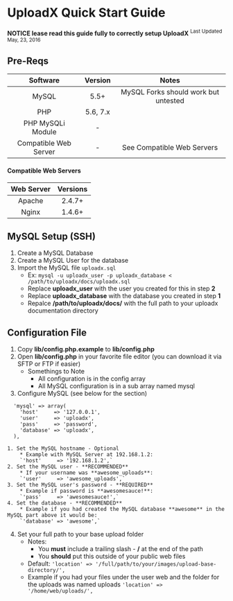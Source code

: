 # UploadX Quick Start Guide
**NOTICE lease read this guide fully to correctly setup UploadX**
<sup>Last Updated May, 23, 2016</sup>


## Pre-Reqs
|       Software        | Version  |                Notes                 |
|:---------------------:|:--------:|:------------------------------------:|
|         MySQL         |   5.5+   | MySQL Forks should work but untested |
|          PHP          | 5.6, 7.x |                                      |
|   PHP MySQLi Module   |    -     |                                      |
| Compatible Web Server |    -     |      See Compatible Web Servers      |

#### Compatible Web Servers
| Web Server | Versions |
|:----------:|:--------:|
|   Apache   |  2.4.7+  |
|   Nginx    |  1.4.6+  |

## MySQL Setup (SSH)
1. Create a MySQL Database
2. Create a MySQL User for the database
4. Import the MySQL file `uploadx.sql`
    * Ex: ```mysql -u uploadx_user -p uploadx_database < /path/to/uploadx/docs/uploadx.sql```
    * Replace **uploadx_user** with the user you created for this in step **2**
    * Replace **uploadx_database** with the database you created in step **1**
    * Repalce **/path/to/uploadx/docs/** with the full path to your uploadx documentation directory
## Configuration File
1. Copy **lib/config.php.example** to **lib/config.php**
2. Open **lib/config.php**  in your favorite file editor (you can download it via SFTP or FTP if easier)
	* Somethings to Note
		* All configuration is in the config array
		* All MySQL configuration is in a sub array named mysql
3. Configure MySQL (see below for the section)
```
  'mysql' => array(
    'host'     => '127.0.0.1',
    'user'     => 'uploadx',
    'pass'     => 'password',
    'database' => 'uploadx',
  ),
```
	1. Set the MySQL hostname - Optional
		* Example with MySQL Server at 192.168.1.2:
		`'host'     => '192.168.1.2',` 
	2. Set the MySQL user - **RECOMMENDED**
        * If your username was **awesome_uploads**:
        `'user'     => 'awesome_uploads',`
	3. Set the MySQL user's password - **REQUIRED** 
	    * Example if password is **awesomesauce!**:
	    `'pass'     => 'awesomesauce!',`
	4. Set the database - **RECOMMENDED** 
		* Example if you had created the MySQL database **awesome** in the MySQL part above it would be:
        `'database' => 'awesome',`
4. Set your full path to your base upload folder
	* Notes:
		* You **must** include a trailing slash - **/** at the end of the path
		* You **should** put this outside of your public web files
	* Default: 
	`'location' => '/full/path/to/your/images/upload-base-directory/',`
	* Example if you had your files under the user web and the folder for the uploads was named uploads
	`'location' => '/home/web/uploads/',`
